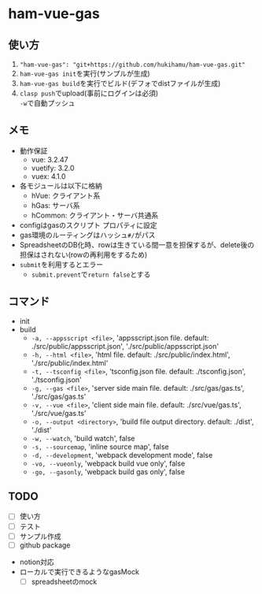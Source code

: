 # ham-vue-gas
## 使い方
1. `"ham-vue-gas": "git+https://github.com/hukihamu/ham-vue-gas.git"`
2. `ham-vue-gas init`を実行(サンプルが生成)
3. `ham-vue-gas build`を実行でビルド(デフォでdistファイルが生成)
4. `clasp push`でupload(事前にログインは必須)  
`-w`で自動プッシュ

## メモ
- 動作保証
  - vue: 3.2.47
  - vuetify: 3.2.0
  - vuex: 4.1.0
- 各モジュールは以下に格納
  - hVue: クライアント系
  - hGas: サーバ系
  - hCommon: クライアント・サーバ共通系
- configはgasのスクリプト プロパティに設定
- gas環境のルーティングはハッシュ`#/`がパス
- SpreadsheetのDB化時、rowは生きている間一意を担保するが、delete後の担保はされない(rowの再利用をするため)
- `submit`を利用するとエラー
  - `submit.prevent`で`return false`とする

## コマンド
- init
- build
  - `-a, --appsscript <file>`, 'appsscript.json file. default: ./src/public/appsscript.json', './src/public/appsscript.json'
  - `-h, --html <file>`, 'html file. default: ./src/public/index.html', './src/public/index.html'
  - `-t, --tsconfig <file>`, 'tsconfig.json file. default: ./tsconfig.json', './tsconfig.json'
  - `-g, --gas <file>`, 'server side main file. default: ./src/gas/gas.ts', './src/gas/gas.ts'
  - `-v, --vue <file>`, 'client side main file. default: ./src/vue/gas.ts', './src/vue/gas.ts'
  - `-o, --output <directory>`, 'build file output directory. default: ./dist', './dist'
  - `-w, --watch`, 'build watch', false
  - `-s, --sourcemap`, 'inline source map', false
  - `-d, --development`, 'webpack development mode', false
  - `-vo, --vueonly`, 'webpack build vue only', false
  - `-go, --gasonly`, 'webpack build gas only', false
## TODO
- [ ] 使い方
- [ ] テスト
- [ ] サンプル作成
- [ ] github package
- notion対応 
- ローカルで実行できるようなgasMock
  - [ ] spreadsheetのmock